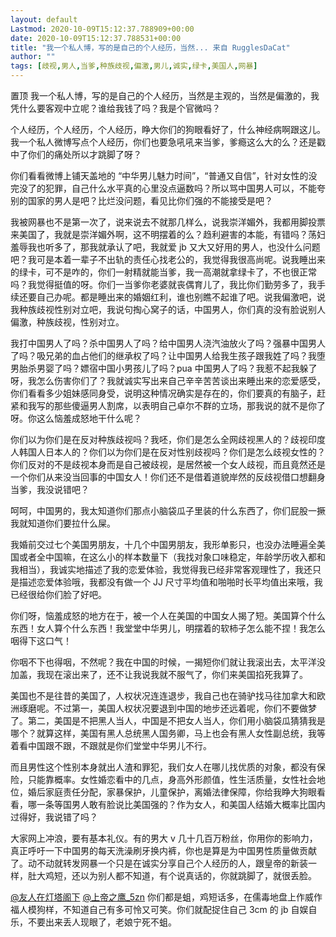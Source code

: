 ```yaml
---
layout: default
Lastmod: 2020-10-09T15:12:37.788909+00:00
date: 2020-10-09T15:12:37.788531+00:00
title: "我一个私人博，写的是自己的个人经历，当然... 来自 RugglesDaCat"
author: ""
tags: [歧视,男人,当爹,种族歧视,偏激,男儿,诚实,绿卡,美国人,网暴]
---
```


置顶 我一个私人博，写的是自己的个人经历，当然是主观的，当然是偏激的，我凭什么要客观中立呢？谁给我钱了吗？我是个官微吗？

个人经历，个人经历，个人经历，睁大你们的狗眼看好了，什么神经病啊跟这儿。我一个私人微博写点个人经历，你们也要急吼吼来当爹，爹瘾这么大的么？还是戳中了你们的痛处所以才跳脚了呀？

你们看看微博上铺天盖地的 “中华男儿魅力时间”，“普通又自信”，针对女性的没完没了的犯罪，自己什么水平真的心里没点逼数吗？所以骂中国男人可以，不能夸别的国家的男人是吧？比烂没问题，看见比你们强的不能接受是吧？

我被网暴也不是第一次了，说来说去不就那几样么，说我崇洋媚外，我都用脚投票来美国了，我就是崇洋媚外啊，这不明摆着的么？趋利避害的本能，有错吗？荡妇羞辱我也听多了，那我就承认了吧，我就爱 jb 又大又好用的男人，也没什么问题吧？我可是本着一辈子不出轨的责任心找老公的，我觉得我很高尚呢。说我睡出来的绿卡，可不是咋的，你们一射精就能当爹，我一高潮就拿绿卡了，不也很正常吗？我觉得挺值的呀。你们一当爹你老婆就丧偶育儿了，我比你们勤劳多了，我手续还要自己办呢。都是睡出来的婚姻红利，谁也别瞧不起谁了吧。说我偏激吧，说我种族歧视性别对立吧，我说句掏心窝子的话，中国男人，你们真的没有脸说别人偏激，种族歧视，性别对立。

我打中国男人了吗？杀中国男人了吗？给中国男人浇汽油放火了吗？强暴中国男人了吗？吸兄弟的血占他们的继承权了吗？让中国男人给我生孩子跟我姓了吗？我堕男胎杀男婴了吗？嫖宿中国小男孩儿了吗？pua 中国男人了吗？我惹不起我躲了呀，我怎么伤害你们了？我就诚实写出来自己辛辛苦苦谈出来睡出来的恋爱感受，你们看看多少姐妹感同身受，说明这种情况确实是存在的，你们要真的有脑子，赶紧和我写的那些傻逼男人割席，以表明自己卓尔不群的立场，那我说的就不是你了呀。你这么恼羞成怒地干什么呢？

你们以为你们是在反对种族歧视吗？我呸，你们是怎么全网歧视黑人的？歧视印度人韩国人日本人的？你们以为你们是在反对性别歧视吗？你们是怎么歧视女性的？你们反对的不是歧视本身而是自己被歧视，是居然被一个女人歧视，而且竟然还是一个你们从来没当回事的中国女人！你们还不是借着道貌岸然的反歧视借口想翻身当爹，我没说错吧？

呵呵，中国男的，我太知道你们那点小脑袋瓜子里装的什么东西了，你们屁股一撅我就知道你们要拉什么屎。

我婚前交过七个美国男朋友，十几个中国男朋友，我形单影只，也没办法睡遍全美国或者全中国嘛，在这么小的样本数量下（我找对象口味稳定，年龄学历收入都和我相当），我诚实地描述了我的恋爱体验，我觉得我已经非常客观理性了，我还只是描述恋爱体验哦，我都没有做一个 JJ 尺寸平均值和啪啪时长平均值出来哦，我已经很给你们脸了好吧。

你们呀，恼羞成怒的地方在于，被一个人在美国的中国女人揭了短。美国算个什么东西！女人算个什么东西！我堂堂中华男儿，明摆着的软柿子怎么能不捏！我怎么咽得下这口气！

你咽不下也得咽，不然呢？我在中国的时候，一揭短你们就让我滚出去，太平洋没加盖，我现在滚出来了，还不让我说我就不服气了，你们来美国掐死我算了。

美国也不是往昔的美国了，人权状况连连退步，我自己也在骑驴找马往加拿大和欧洲琢磨呢。不过第一，美国人权状况要退到中国的地步还远着呢，你们不要做梦了。第二，美国是不把黑人当人，中国是不把女人当人，你们用小脑袋瓜猜猜我是哪个？就算这样，美国有黑人总统黑人国务卿，马上也会有黑人女性副总统，我等着看中国跟不跟，不跟就是你们堂堂中华男儿不行。

而且男性这个性别本身就出人渣和罪犯，我们女人在哪儿找优质的对象，都没有保险，只能靠概率。女性婚恋看中的几点，身高外形颜值，性生活质量，女性社会地位，婚后家庭责任分配，家暴保护，儿童保护，离婚法律保障，你给我睁大狗眼看看，哪一条等国男人敢有脸说比美国强的？作为女人，和美国人结婚大概率比国内过得好，我说错了吗？

大家网上冲浪，要有基本礼仪。有的男大 v 几十几百万粉丝，你用你的影响力，真正呼吁一下中国男的每天洗澡刷牙换内裤，你也是算是为中国男性质量做贡献了。动不动就转发网暴一个只是在诚实分享自己个人经历的人，跟皇帝的新装一样，肚大鸡短，还以为别人都不知道，有个说真话的，你就跳脚了，就很丢脸。

[@友人在灯塔阁下](https://weibo.com/n/%E5%8F%8B%E4%BA%BA%E5%9C%A8%E7%81%AF%E5%A1%94%E9%98%81%E4%B8%8B?from=feed&loc=at) [@上帝之鹰\_5zn](https://weibo.com/n/%E4%B8%8A%E5%B8%9D%E4%B9%8B%E9%B9%B0_5zn?from=feed&loc=at) 你们都是蛆，鸡短话多，在儒毒地盘上作威作福人模狗样，不知道自己有多可怜又可笑。你们就配捉住自己 3cm 的 jb 自娱自乐，不要出来丢人现眼了，老娘宁死不蛆。

